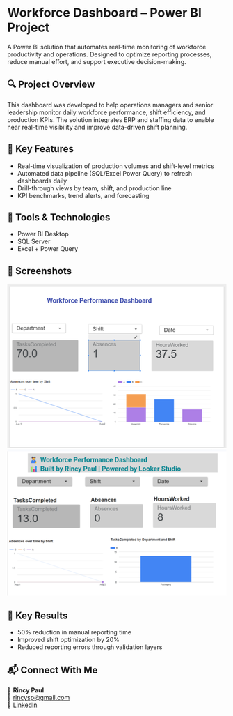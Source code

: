# Workforce Dashboard – Power BI Project

A Power BI solution that automates real-time monitoring of workforce productivity and operations. Designed to optimize reporting processes, reduce manual effort, and support executive decision-making.

## 🔍 Project Overview

This dashboard was developed to help operations managers and senior leadership monitor daily workforce performance, shift efficiency, and production KPIs. The solution integrates ERP and staffing data to enable near real-time visibility and improve data-driven shift planning.

## 🎯 Key Features

- Real-time visualization of production volumes and shift-level metrics
- Automated data pipeline (SQL/Excel Power Query) to refresh dashboards daily
- Drill-through views by team, shift, and production line
- KPI benchmarks, trend alerts, and forecasting

## 🧰 Tools & Technologies

- Power BI Desktop  
- SQL Server  
- Excel + Power Query  

## 📸 Screenshots

![Dashboard Overview](dashboard_home.png)  
![Absenteeism Trends](absenteeism_trends.png)


## 🚀 Key Results

- 50% reduction in manual reporting time  
- Improved shift optimization by 20%  
- Reduced reporting errors through validation layers  

## 📬 Connect With Me

👤 **Rincy Paul**  
📧 rincysp@gmail.com  
🔗 [LinkedIn](https://linkedin.com/in/rincy-paul)
